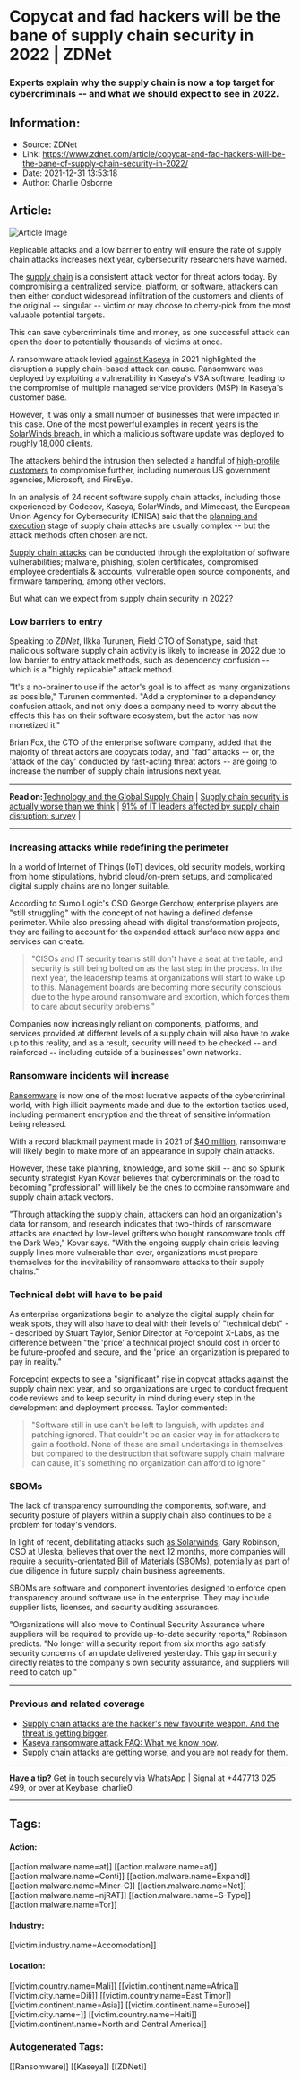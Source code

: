 # Copycat and fad hackers will be the bane of supply chain security in 2022 | ZDNet
### Experts explain why the supply chain is now a top target for cybercriminals -- and what we should expect to see in 2022.

## Information:
+ Source: ZDNet
+ Link: https://www.zdnet.com/article/copycat-and-fad-hackers-will-be-the-bane-of-supply-chain-security-in-2022/
+ Date: 2021-12-31 13:53:18
+ Author: Charlie Osborne


## Article:
![Article Image](https://www.zdnet.com/a/img/resize/362e641923fc6b5d2a7feb96f641e818353c959a/2021/07/20/c83eff73-ab3f-44f2-8b9c-960dd8494b3c/shutterstock-1838345821.jpg?width=770&height=578&fit=crop&auto=webp)

Replicable attacks and a low barrier to entry will ensure the rate of supply chain attacks increases next year, cybersecurity researchers have warned. 


The [supply chain](https://www.zdnet.com/article/us-and-eu-to-cooperate-on-tech-standards-supply-chain-security-and-tackling-non-market-practices/) is a consistent attack vector for threat actors today. By compromising a centralized service, platform, or software, attackers can then either conduct widespread infiltration of the customers and clients of the original -- singular -- victim or may choose to cherry-pick from the most valuable potential targets. 

This can save cybercriminals time and money, as one successful attack can open the door to potentially thousands of victims at once.  

A ransomware attack levied [against Kaseya](https://www.zdnet.com/article/updated-kaseya-ransomware-attack-faq-what-we-know-now/) in 2021 highlighted the disruption a supply chain-based attack can cause. Ransomware was deployed by exploiting a vulnerability in Kaseya's VSA software, leading to the compromise of multiple managed service providers (MSP) in Kaseya's customer base.  

However, it was only a small number of businesses that were impacted in this case. One of the most powerful examples in recent years is the [SolarWinds breach](https://www.zdnet.com/article/solarwinds-attack-hit-100-companies-and-took-months-of-planning-says-white-house/), in which a malicious software update was deployed to roughly 18,000 clients.  

The attackers behind the intrusion then selected a handful of [high-profile customers](https://www.zdnet.com/article/solarwinds-hacking-group-nobelium-is-now-targeting-the-global-it-supply-chain-microsoft-warns/) to compromise further, including numerous US government agencies, Microsoft, and FireEye.   

In an analysis of 24 recent software supply chain attacks, including those experienced by Codecov, Kaseya, SolarWinds, and Mimecast, the European Union Agency for Cybersecurity (ENISA) said that the [planning and execution](https://www.zdnet.com/article/supply-chain-attacks-are-getting-worse-and-you-are-not-ready-for-them/) stage of supply chain attacks are usually complex -- but the attack methods often chosen are not. 






[Supply chain attacks](https://www.zdnet.com/article/supply-chain-attacks-are-the-hackers-new-favourite-weapon-and-the-threat-is-getting-bigger/) can be conducted through the exploitation of software vulnerabilities; malware, phishing, stolen certificates, compromised employee credentials & accounts, vulnerable open source components, and firmware tampering, among other vectors. 

But what can we expect from supply chain security in 2022? 

### **Low barriers to entry**

Speaking to *ZDNet*, Ilkka Turunen, Field CTO of Sonatype, said that malicious software supply chain activity is likely to increase in 2022 due to low barrier to entry attack methods, such as dependency confusion -- which is a "highly replicable" attack method.  

"It's a no-brainer to use if the actor's goal is to affect as many organizations as possible," Turunen commented. "Add a cryptominer to a dependency confusion attack, and not only does a company need to worry about the effects this has on their software ecosystem, but the actor has now monetized it." 

Brian Fox, the CTO of the enterprise software company, added that the majority of threat actors are copycats today, and "fad" attacks -- or, the 'attack of the day' conducted by fast-acting threat actors -- are going to increase the number of supply chain intrusions next year. 



---

**Read on:**[Technology and the Global Supply Chain](https://www.zdnet.com/blog/amr-research/) | [Supply chain security is actually worse than we think](https://www.zdnet.com/article/supply-chain-security-is-actually-worse-than-we-think/) | [91% of IT leaders affected by supply chain disruption: survey](https://www.zdnet.com/article/91-of-it-leaders-affected-by-supply-chain-disruption-survey/) |



---

### **Increasing attacks while redefining the perimeter**

In a world of Internet of Things (IoT) devices, old security models, working from home stipulations, hybrid cloud/on-prem setups, and complicated digital supply chains are no longer suitable. 

According to Sumo Logic's CSO George Gerchow, enterprise players are "still struggling" with the concept of not having a defined defense perimeter. While also pressing ahead with digital transformation projects, they are failing to account for the expanded attack surface new apps and services can create. 


> "CISOs and IT security teams still don't have a seat at the table, and security is still being bolted on as the last step in the process. In the next year, the leadership teams at organizations will start to wake up to this. Management boards are becoming more security conscious due to the hype around ransomware and extortion, which forces them to care about security problems." 
> 
> 

Companies now increasingly reliant on components, platforms, and services provided at different levels of a supply chain will also have to wake up to this reality, and as a result, security will need to be checked -- and reinforced -- including outside of a businesses' own networks. 

### **Ransomware incidents will increase**

[Ransomware](https://www.zdnet.com/article/hit-by-ransomware-make-sure-you-dont-make-this-first-obvious-mistake/) is now one of the most lucrative aspects of the cybercriminal world, with high illicit payments made and due to the extortion tactics used, including permanent encryption and the threat of sensitive information being released.  

With a record blackmail payment made in 2021 of [$40 million](https://www.zdnet.com/article/us-insurance-giant-cna-financial-paid-40-million-ransom-to-wrestle-back-control-of-systems/), ransomware will likely begin to make more of an appearance in supply chain attacks.  

However, these take planning, knowledge, and some skill -- and so Splunk security strategist Ryan Kovar believes that cybercriminals on the road to becoming "professional" will likely be the ones to combine ransomware and supply chain attack vectors.  

"Through attacking the supply chain, attackers can hold an organization's data for ransom, and research indicates that two-thirds of ransomware attacks are enacted by low-level grifters who bought ransomware tools off the Dark Web," Kovar says. "With the ongoing supply chain crisis leaving supply lines more vulnerable than ever, organizations must prepare themselves for the inevitability of ransomware attacks to their supply chains." 

### **Technical debt will have to be paid**

As enterprise organizations begin to analyze the digital supply chain for weak spots, they will also have to deal with their levels of "technical debt" -- described by Stuart Taylor, Senior Director at Forcepoint X-Labs, as the difference between "the 'price' a technical project should cost in order to be future-proofed and secure, and the 'price' an organization is prepared to pay in reality." 

Forcepoint expects to see a "significant" rise in copycat attacks against the supply chain next year, and so organizations are urged to conduct frequent code reviews and to keep security in mind during every step in the development and deployment process. Taylor commented:


> "Software still in use can't be left to languish, with updates and patching ignored. That couldn't be an easier way in for attackers to gain a foothold. None of these are small undertakings in themselves but compared to the destruction that software supply chain malware can cause, it's something no organization can afford to ignore." 
> 
> 

### **SBOMs**

The lack of transparency surrounding the components, software, and security posture of players within a supply chain also continues to be a problem for today's vendors. 

In light of recent, debilitating attacks such [as Solarwinds](https://www.zdnet.com/article/solarwinds-us-and-uk-blame-russian-intelligence-service-hackers-for-major-cyber-attack/), Gary Robinson, CSO at Uleska, believes that over the next 12 months, more companies will require a security-orientated [Bill of Materials](https://www.ntia.gov/SBOM) (SBOMs), potentially as part of due diligence in future supply chain business agreements.  

SBOMs are software and component inventories designed to enforce open transparency around software use in the enterprise. They may include supplier lists, licenses, and security auditing assurances.  

"Organizations will also move to Continual Security Assurance where suppliers will be required to provide up-to-date security reports," Robinson predicts. "No longer will a security report from six months ago satisfy security concerns of an update delivered yesterday. This gap in security directly relates to the company's own security assurance, and suppliers will need to catch up."



---

###  Previous and related coverage

* [Supply chain attacks are the hacker's new favourite weapon. And the threat is getting bigger](https://www.zdnet.com/article/supply-chain-attacks-are-the-hackers-new-favourite-weapon-and-the-threat-is-getting-bigger/).
* [Kaseya ransomware attack FAQ: What we know now](https://www.zdnet.com/article/updated-kaseya-ransomware-attack-faq-what-we-know-now/).
* [Supply chain attacks are getting worse, and you are not ready for them](https://www.zdnet.com/article/supply-chain-attacks-are-getting-worse-and-you-are-not-ready-for-them/).



---

**Have a tip?** Get in touch securely via WhatsApp | Signal at +447713 025 499, or over at Keybase: charlie0



---





## Tags:

#### Action:
[[action.malware.name=at]] [[action.malware.name=at]] [[action.malware.name=Conti]] [[action.malware.name=Expand]] [[action.malware.name=Miner-C]] [[action.malware.name=Net]] [[action.malware.name=njRAT]] [[action.malware.name=S-Type]] [[action.malware.name=Tor]]

#### Industry:
[[victim.industry.name=Accomodation]]

#### Location:
[[victim.country.name=Mali]] [[victim.continent.name=Africa]] [[victim.city.name=Dili]] [[victim.country.name=East Timor]] [[victim.continent.name=Asia]] [[victim.continent.name=Europe]] [[victim.city.name=]] [[victim.country.name=Haiti]] [[victim.continent.name=North and Central America]]

### Autogenerated Tags:
[[Ransomware]] [[Kaseya]] [[ZDNet]]

